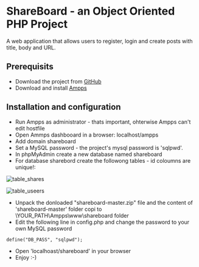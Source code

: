# ShareBoard - an Object Oriented PHP Project

A web application that allows users to register, login and create posts with title, body and URL.

## Prerequisits

* Download the project from [GitHub](https://github.com/azigazisipi/shareboard/archive/master.zip)
* Download and install [Ampps](https://www.ampps.com/)

## Installation and configuration

* Run Ampps as administrator - thats important, ohterwise Ampps can't edit hostfile
* Open Ammps dashbooard in a browser: localhost/ampps
* Add domain shareboard
* Set a MySQL password - the project's mysql password is 'sqlpwd'.
* In phpMyAdmin create a new database named shareboard
* For database sharebord create the followong tables - id coloumns are unique!:

![table_shares](https://user-images.githubusercontent.com/32300859/47093828-47cee180-d22a-11e8-9a2c-d579d8dbd477.PNG)

![table_useers](https://user-images.githubusercontent.com/32300859/47093877-61702900-d22a-11e8-8348-7f4e8857dc77.PNG)

* Unpack the donloaded "shareboard-master.zip" file and the content of 'shareboard-master' folder copi to \YOUR_PATH\Ampps\www\shareboard folder
* Edit the following line in config.php and change the password to your own MySQL password

```
define("DB_PASS", "sqlpwd");
```

* Open 'localhoast/shareboard' in your browser
* Enjoy :-)
